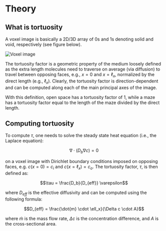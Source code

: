# Theory

## What is tortuosity

A voxel image is basically a 2D/3D array of 0s and 1s denoting solid and void, respectively (see figure below).

![Voxel image](./assets/binary.svg)

The tortuosity factor is a geometric property of the medium loosely defined as the extra length molecules need to traverse on average (via diffusion) to travel between opposing faces, e.g., $x=0$ and $x=\ell_x$, normalized by the direct length (e.g., $\ell_x$). Clearly, the tortuosity factor is direction-dependent and can be computed along each of the main principal axes of the image.

With this definition, open space has a tortuosity factor of 1, while a maze has a tortuosity factor equal to the length of the maze divided by the direct length.

## Computing tortuosity

To compute $\tau$, one needs to solve the steady state heat equation (i.e., the Laplace equation):

```math
\nabla \cdot (D_b \nabla c) = 0
```

on a voxel image with Dirichlet boundary conditions imposed on opposing faces, e.g. $c(x=0) = c_i$ and $c(x=\ell_x) = c_o$. The tortuosity factor, $\tau$, is then defined as:

```math
\tau = \frac{D_b}{D_{eff}} \varepsilon
```

where $D_{eff}$ is the effective diffusivity and can be computed using the following formula:

```math
D_{eff} = \frac{\dot{m} \cdot \ell_x}{\Delta c \cdot A}
```

where $\dot{m}$ is the mass flow rate, $\Delta c$ is the concentration difference, and $A$ is the cross-sectional area.
